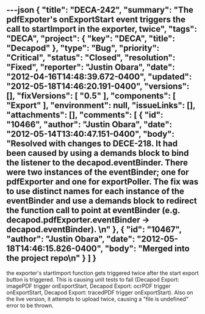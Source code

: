 ---json
{
  "title": "DECA-242",
  "summary": "The pdfExpoter's onExportStart event triggers the call to startImport in the exporter, twice",
  "tags": "DECA",
  "project": {
    "key": "DECA",
    "title": "Decapod"
  },
  "type": "Bug",
  "priority": "Critical",
  "status": "Closed",
  "resolution": "Fixed",
  "reporter": "Justin Obara",
  "date": "2012-04-16T14:48:39.672-0400",
  "updated": "2012-05-18T14:46:20.191-0400",
  "versions": [],
  "fixVersions": [
    "0.5"
  ],
  "components": [
    "Export"
  ],
  "environment": null,
  "issueLinks": [],
  "attachments": [],
  "comments": [
    {
      "id": "10466",
      "author": "Justin Obara",
      "date": "2012-05-14T13:40:47.151-0400",
      "body": "Resolved with changes to DECE-218. It had been caused by using a demands block to bind the listener to the decapod.eventBinder. There were two instances of the eventBinder; one for pdfExporter and one for exportPoller. The fix was to use distinct names for each instance of the eventBinder and use a demands block to redirect the function call to point at eventBinder (e.g. decapod.pdfExporter.eventBinder -> decapod.eventBinder).&#x20;\n"
    },
    {
      "id": "10467",
      "author": "Justin Obara",
      "date": "2012-05-18T14:46:15.826-0400",
      "body": "Merged into the project repo\n"
    }
  ]
}
---
the exporter's startImport function gets triggered twice after the start export button is triggered. This is causing unit tests to fail (Decapod Export: imagePDF trigger onExportStart, Decapod Export: ocrPDF trigger onExportStart, Decapod Export: tracedPDF trigger onExportStart). Also on the live version, it attempts to upload twice, causing a "file is undefined" error to be thrown.

        